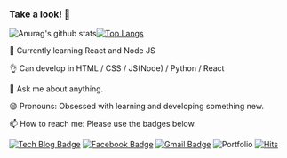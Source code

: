 ### Take a look! 👋


![Anurag's github stats](https://github-readme-stats.vercel.app/api?username=leeseongwon95&hide=stars)[![Top Langs](https://github-readme-stats.vercel.app/api/top-langs/?username=leeseongwon95&layout=compact)](https://github.com/leeseongwon95/github-readme-stats)


🌱 Currently learning React and Node JS

👌 Can develop in HTML / CSS / JS(Node) / Python / React

💬 Ask me about anything.

😄 Pronouns: Obsessed with learning and developing something new.

📫 How to reach me: Please use the badges below.


[![Tech Blog Badge](http://img.shields.io/badge/-Tech%20blog-black?style=flat-square&logo=github&link=https://leeseongwon95.github.io/)](https://leeseongwon95.github.io/) [![Facebook Badge](https://img.shields.io/badge/facebook-1877f2?style=flat-square&logo=facebook&logoColor=white&link=https://www.facebook.com/leeseongwon95)](https://www.facebook.com/leeseongwon95) [![Gmail Badge](https://img.shields.io/badge/Gmail-d14836?style=flat-square&logo=Gmail&logoColor=white&link=mailto:syanggu0540@gmail.com)](mailto:syanggu0540@gmail.com) <img src="https://camo.githubusercontent.com/368384696863a2547bd1695fbcaa38e29025f633/687474703a2f2f696d672e736869656c64732e696f2f62616467652f2d506f7274666f6c696f2d626c61636b3f7374796c653d666c61742d737175617265266c6f676f3d6e6f74696f6e266c696e6b3d687474703a2f2f6161726f6e6c61622e6e65742f706f7274666f6c696f2e68746d6c" alt="Portfolio" data-canonical-src="http://img.shields.io/badge/-Portfolio-black?style=flat-square&amp;logo=notion&amp;link=http://https://www.notion.so/fc12ca9fd35d46d9aa37b683f1868ff5" style="max-width:100%;"> [![Hits](https://hits.seeyoufarm.com/api/count/incr/badge.svg?url=https%3A%2F%2Fgithub.com%2Fleeseongwon95%2Fhit-counter)](https://hits.seeyoufarm.com)

